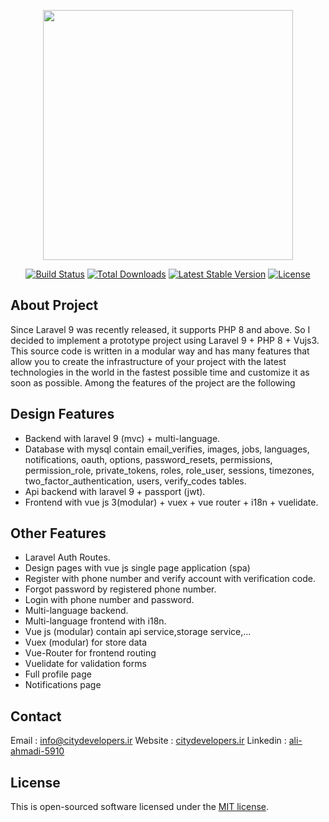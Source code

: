 <p align="center"><a href="#" target="_blank"><img src="https://raw.githubusercontent.com/laravel/art/master/logo-lockup/5%20SVG/2%20CMYK/1%20Full%20Color/laravel-logolockup-cmyk-red.svg" width="400"></a></p>

<p align="center">
<a href="https://travis-ci.org/laravel/framework"><img src="https://travis-ci.org/laravel/framework.svg" alt="Build Status"></a>
<a href="https://packagist.org/packages/laravel/framework"><img src="https://img.shields.io/packagist/dt/laravel/framework" alt="Total Downloads"></a>
<a href="https://packagist.org/packages/laravel/framework"><img src="https://img.shields.io/packagist/v/laravel/framework" alt="Latest Stable Version"></a>
<a href="https://packagist.org/packages/laravel/framework"><img src="https://img.shields.io/packagist/l/laravel/framework" alt="License"></a>
</p>

## About Project

Since Laravel 9 was recently released, it supports PHP 8 and above. So I decided to implement a prototype project using Laravel 9 + PHP 8 + Vujs3. This source code is written in a modular way and has many features that allow you to create the infrastructure of your project with the latest technologies in the world in the fastest possible time and customize it as soon as possible. Among the features of the project are the following

## Design Features

- Backend with laravel 9 (mvc) + multi-language.
- Database with mysql contain email_verifies, images, jobs, languages, notifications, oauth, options, password_resets, permissions, permission_role, private_tokens, roles, role_user, sessions, timezones, two_factor_authentication, users, verify_codes tables.
- Api backend with laravel 9 + passport (jwt).
- Frontend with vue js 3(modular) + vuex + vue router + i18n + vuelidate.

## Other Features

- Laravel Auth Routes.
- Design pages with vue js single page application (spa)
- Register with phone number and verify account with verification code.
- Forgot password by registered phone number.
- Login with phone number and password.
- Multi-language backend.
- Multi-language frontend with i18n.
- Vue js (modular) contain api service,storage service,...
- Vuex (modular) for store data
- Vue-Router for frontend routing
- Vuelidate for validation forms
- Full profile page
- Notifications page

## Contact

Email : [info@citydevelopers.ir](mailto:info@citydevelopers.ir)
Website : [citydevelopers.ir](https://citydevelopers.ir)
Linkedin : [ali-ahmadi-5910](https://www.linkedin.com/in/ali-ahmadi-5910/)

## License

This is open-sourced software licensed under the [MIT license](https://opensource.org/licenses/MIT).
